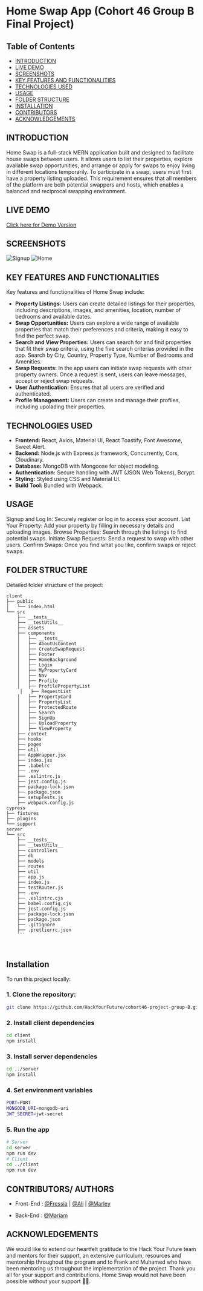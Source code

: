 # Home Swap App (Cohort 46 Group B Final Project)

## Table of Contents
- [INTRODUCTION](#introduction)
- [LIVE DEMO](#live-demo)
- [SCREENSHOTS](#screenshots)
- [KEY FEATURES AND FUNCTIONALITIES](#key-features-and-functionalities)
- [TECHNOLOGIES USED](#technologies-used)
- [USAGE](#usage)
- [FOLDER STRUCTURE](#folder-structure)
- [INSTALLATION](#installation)
- [CONTRIBUTORS](#contributors)
- [ACKNOWLEDGEMENTS](#acknoledgements)

## INTRODUCTION
Home Swap is a  full-stack MERN application built and  designed to facilitate house swaps between users. It allows users to list their properties, explore available swap opportunities, and  arrange  or apply for swaps to enjoy living in different locations temporarily. To participate in a swap, users must first have a property listing uploaded. This requirement ensures that all members of the platform are both potential swappers and hosts, which enables a balanced and reciprocal swapping environment.

## LIVE DEMO
[Click here for Demo Version](https://c46-group-b-4e426f6bf421.herokuapp.com/)

## SCREENSHOTS
![Signup](client/src/assets/homeswap-signup.png)
![Home](client/src/assets/homeswap-home.png)

## KEY FEATURES AND FUNCTIONALITIES
 Key features and functionalities of Home Swap include:

- **Property Listings:** Users can create detailed listings for their properties, including descriptions, images, and amenities, location, number of bedrooms and available dates. 
- **Swap Opportunities:** Users can explore a wide range of available properties that match their preferences and criteria, making it easy to find the perfect swap.
- **Search and View Properties:** Users can  search for and find properties that fit their swap criteria, using the five search criterias provided in the app. Search by City, Country, Property Type, Number of Bedrooms and Amenities.
- **Swap Requests:** In the app users can initiate swap requests with other property owners. Once a request is sent, users can leave messages, accept or reject swap requests.
- **User Authentication:** Ensures that all users are verified and authenticated.
- **Profile Management:** Users can create and manage their profiles, including upolading their properties.



## TECHNOLOGIES USED
- **Frontend:** React, Axios, Material UI, React Toastify, Font Awesome, Sweet Alert.
- **Backend:** Node.js with Express.js framework, Concurrently, Cors, Cloudinary.
- **Database:** MongoDB with Mongoose for object modeling.
- **Authentication:** Secure handling with JWT (JSON Web Tokens), Bcrypt.
- **Styling:** Styled using CSS and Material UI.
- **Build Tool:** Bundled with Webpack.

## USAGE
Signup and Log In: Securely register or log in to access your account.
List Your Property: Add your property by filling in necessary details and uploading images.
Browse Properties: Search through the listings to find potential swaps.
Initiate Swap Requests: Send a request to swap with other users.
Confirm Swaps: Once you find what you like, confirm swaps or reject swaps.

## FOLDER STRUCTURE
Detailed folder structure of the project:
```
client
├── public
│   └── index.html
└── src
    ├── __tests__
    ├── __testUtils__
    ├── assets
    ├── components
    │   ├── __tests__
    │   ├── AboutUsContent
    │   ├── CreateSwapRequest
    │   ├── Footer
    │   ├── HomeBackground
    │   ├── Login
    │   ├── MyPropertyCard
    │   ├── Nav
    │   ├── Profile
    │   ├── ProfilePropertyList
     │   ├── RequestList
    │   ├── PropertyCard
    │   ├── PropertyList
    │   ├── ProtectedRoute
    │   ├── Search
    │   ├── SignUp
    │   ├── UploadProperty
    │   ├── ViewProperty
    ├── context
    ├── hooks
    ├── pages
    ├── util
    ├── AppWrapper.jsx
    ├── index.jsx
    ├── .babelrc
    ├── .env
    ├── .eslintrc.js
    ├── jest.config.js
    ├── package-lock.json
    ├── package.json
    ├── setupTests.js
    ├── webpack.config.js
cypress
├── fixtures
├── plugins
└── support
server
└── src
    ├── __tests__
    ├── __testUtils__
    ├── controllers
    ├── db
    ├── models
    ├── routes
    ├── util
    ├── app.js
    ├── index.js
    ├── testRouter.js
    ├── .env
    ├── .eslintrc.cjs
    ├── babel.config.cjs
    ├── jest.config.js
    ├── package-lock.json
    ├── package.json
    ├── .gitignore
    ├── .prettierrc.json 
    ```
    


```
## Installation
To run this project locally:

### 1. Clone the repository:
```bash
git clone https://github.com/HackYourFuture/cohort46-project-group-B.git
```

### 2. Install client dependencies
```bash
cd client
npm install
```
### 3. Install server dependencies
```bash
cd ../server
npm install
```

### 4. Set environment variables
```bash
PORT=PORT
MONGODB_URI=mongodb-uri
JWT_SECRET=jwt-secret
```

### 5. Run the app
```bash
# Server
cd server
npm run dev
# Client
cd ../client
npm run dev
```

## CONTRIBUTORS/ AUTHORS
- Front-End : [@Fressia](https://github.com/barrios2) | [@Ali](https://github.com/AliOthman0934) | [@Marley](https://github.com/Marley-Semende)

- Back-End : [@Mariam](https://github.com/mariamisaeva) 

## ACKNOWLEDGEMENTS
We would like to extend our heartfelt gratitude to the Hack Your Future team and mentors for their support, an extensive curriculum, resources and mentorship throughout the program and to Frank and Muhamed who have  been mentoring us  throughout the implementation of the project. 
Thank you all for your support and contributions. Home Swap would not have been possible without your support 🙌🏾.
